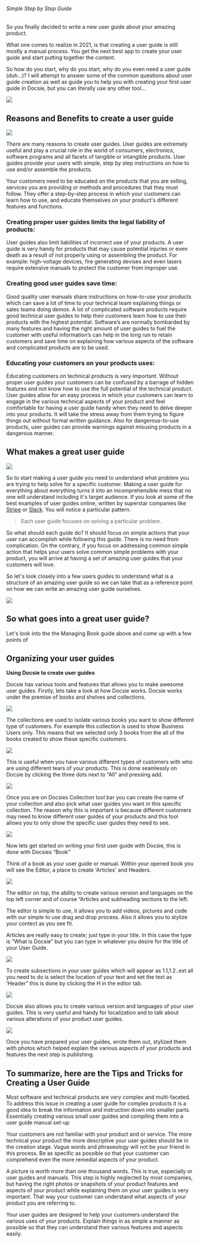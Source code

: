 ######  Simple Step by Step Guide

So you finally decided to write a new user guide about your amazing product.

What one comes to realize in 2021, is that creating a user guide is still mostly a manual process. You get the next best app to create your user guide and start putting together the content. 

So how do you start, why do you start, why do you even need a user guide (duh...)? I will attempt to answer some of the common questions about user guide creation as well as guide you to help you with creating your first user guide in Docsie, but you can literally use any other tool... 



![](https://cdn.docsie.io/workspace_tovPs7rKnzB4cmaiR/doc_ULxUK3nJlSUujhpeo/file_lqOAjT8rVqHqh8oj8/boo_occBcYZBFuyefSBLr/4291e8d4-6bd3-9c95-761d-7a53b35c66711_(1).png)



## Reasons and Benefits to create a user guide

![](https://cdn.docsie.io/workspace_tovPs7rKnzB4cmaiR/doc_ULxUK3nJlSUujhpeo/file_iZzj1WY3nNoP7oCen/boo_occBcYZBFuyefSBLr/61ddfa77-6229-1511-c6b1-c77b1d40b8069.png)

There are many reasons to create user guides. User guides are extremely useful and play a crucial role in the world of consumers, electronics, software programs and all facets of tangible or intangible products. User guides provide your users with simple, step by step instructions on how to use and/or assemble the products.

Your customers need to be educated on the products that you are selling, services you are providing or methods and procedures that they must follow. They offer a step-by-step process in which your customers can learn how to use, and educate themselves on your product's different features and functions.

### Creating proper user guides limits the legal liability of products:

User guides also limit liabilities of incorrect use of your products. A user guide is very handy for products that may cause potential injuries or even death as a result of not properly using or assembling the product. For example: high-voltage devices, fire generating devises and even lasers require extensive manuals to protect the customer from improper use.

### Creating good user guides save time:

Good quality user manuals share instructions on how-to-use your products which can save a lot of time to your technical team explaining things or sales teams doing demos. A lot of complicated software products require good technical user guides to help their customers learn how to use their products with the highest potential. Software’s are normally bombarded by many features and having the right amount of user guides to fuel the customer with useful information’s can help in the long run to retain customers and save time on explaining how various aspects of the software and complicated products are to be used.

### Educating your customers on your products uses:

Educating customers on technical products is very important. Without proper user guides your customers can be confused by a barrage of hidden features and not know how to use the full potential of the technical product. User guides allow for an easy process in which your customers can learn to engage in the various technical aspects of your product and feel comfortable for having a user guide handy when they need to delve deeper into your products. It will take the stress away from them trying to figure things out without formal written guidance. Also for dangerous-to-use products, user guides can provide warnings against misusing products in a dangerous manner.



## What makes a great user guide

![](https://cdn.docsie.io/workspace_tovPs7rKnzB4cmaiR/doc_ULxUK3nJlSUujhpeo/file_jripxf4mYymO4f3xy/boo_occBcYZBFuyefSBLr/fe45270c-c55d-dab5-f45c-363cc455ecb821.png)



So to start making a user guide you need to understand what problem you are trying to help solve for a specific customer. Making a user guide for everything about everything turns it into an incomprehensible mess that no one will understand including it's target audience. If you look at some of the best examples of user guides online, written by superstar companies like [Stripe](https://stripe.com/docs/payments?payments=popular) or [Slack](https://slack.com/intl/en-ca/help/categories/200111606-Using-Slack). You will notice a particular pattern. 



> Each user guide focuses on solving a particular problem. 



So what should each guide do? It should focus on simple actions that your user can accomplish while following this guide. There is no need from complication. On the contrary, if you focus on addressing common simple action that helps your users solve common simple problems with your product, you will arrive at having a set of amazing user guides that your customers will love.



So let's look closely into a few users guides to understand what is a structure of an amazing user guide so we can take that as a reference point on how we can write an amazing user guide ourselves. 



![](https://cdn.docsie.io/workspace_tovPs7rKnzB4cmaiR/doc_ULxUK3nJlSUujhpeo/file_R5PJ3qo7jkogbCKR3/boo_occBcYZBFuyefSBLr/ce19c948-7756-658f-003e-05a17c916e7cimage.png)







## So what goes into a great user guide? 

Let's look into the the Managing Book guide above and come up with a few points of 



































## Organizing your user guides



**Using Docsie to create user guides**

Docsie has various tools and features that allows you to make awesome user guides. Firstly, lets take a look at how Docsie works. Docsie works under the premise of books and shelves and collections.



![](https://cdn.docsie.io/workspace_tovPs7rKnzB4cmaiR/doc_ULxUK3nJlSUujhpeo/file_8ASkXMSmGFUkhL3h8/boo_occBcYZBFuyefSBLr/e263c093-0b3e-b83b-bd9a-38f6cc305cb21.png)

The collections are used to isolate various books you want to show different type of customers. For example this collection is used to show Business Users only. This means that we selected only 3 books from the all of the books created to show these specific customers.



![](https://cdn.docsie.io/workspace_tovPs7rKnzB4cmaiR/doc_ULxUK3nJlSUujhpeo/file_4hX2usZ2Cfu8kxDGT/boo_occBcYZBFuyefSBLr/b69ec337-f114-7421-8222-ba3bf6c336e12.png)

This is useful when you have various different types of customers with who are using different tears of your products. This is done seamlessly on Docsie by clicking the three dots next to “All” and pressing add.



![](https://cdn.docsie.io/workspace_tovPs7rKnzB4cmaiR/doc_ULxUK3nJlSUujhpeo/file_YGY3TUq04j0YUkBjB/boo_occBcYZBFuyefSBLr/c155b6fa-ad22-b5ca-1e6e-3df6b2293e7c3.png)

Once you are on Docsies Collection tool bar you can create the name of your collection and also pick what user guides you want in this specific collection. The reason why this is important is because different customers may need to know different user guides of your products and this tool allows you to only show the specific user guides they need to see.

![](https://cdn.docsie.io/workspace_tovPs7rKnzB4cmaiR/doc_ULxUK3nJlSUujhpeo/file_4ez4W22Q45oCMqyi6/boo_occBcYZBFuyefSBLr/dfc1562f-cbad-ea86-a55a-cc371063c2634.png)

Now lets get started on writing your first user guide with Docsie, this is done with Docsies “Book”

Think of a book as your user guide or manual. Within your opened book you will see the Editor, a place to create 'Articles' and Headers.



![](https://cdn.docsie.io/workspace_tovPs7rKnzB4cmaiR/doc_ULxUK3nJlSUujhpeo/file_6H3Y1e38RtMPPxwXp/boo_occBcYZBFuyefSBLr/ec59b894-5433-d849-0493-cd836dbe797a5.png)

The editor on top, the ability to create various version and languages on the top left corner and of course “Articles and subheading sections to the left.

The editor is simple to use, it allows you to add videos, pictures and code with our simple to use drag and drop process.  Also it allows you to stylize your contect as you see fit.

Articles are really easy to create; just type in your title. In this case the type is “What is Docsie” but you can type in whatever you desire for the title of your User Guide.





![](https://cdn.docsie.io/workspace_tovPs7rKnzB4cmaiR/doc_ULxUK3nJlSUujhpeo/file_w2Fo0BuxXtGjFQuzx/boo_occBcYZBFuyefSBLr/42e5df8b-db8e-ec6a-6a70-dc0420c427376.png)

To create subsections in your user guides which will appear as 1.1,1.2..ext all you need to do is select the location of your text and set the text as ‘Header” this is done by clicking the H in the editor tab.





![](https://cdn.docsie.io/workspace_tovPs7rKnzB4cmaiR/doc_ULxUK3nJlSUujhpeo/file_OCwuils7ezubiAv8a/boo_occBcYZBFuyefSBLr/1dd88460-f856-79c7-96a9-e43c31fd5f217.png)

Docsie also allows you to create various version and languages of your user guides. This is very useful and handy for localization and to talk about various alterations of your product user guides.



![](https://cdn.docsie.io/workspace_tovPs7rKnzB4cmaiR/doc_ULxUK3nJlSUujhpeo/file_vJFG764JBiJeDM4fU/boo_occBcYZBFuyefSBLr/a160f3ac-da2e-37bc-7133-a0172707c2828.png)

Once you have prepared your user guides, wrote them out, stylized them with photos which helped explain the various aspects of your products and features the next step is publishing.





## To summarize, here are the Tips and Tricks for Creating a User Guide

Most software and technical products are very complex and multi-faceted. To address this issue in creating a user guide for complex products it is a good idea to break the information and instruction down into smaller parts. Essentially creating various small user guides and compiling them into a user guide manual set-up



Your customers are not familiar with your product and or service. The more technical your product the more descriptive your user guides should be in the creation stage. Vague words and phraseology will not be your friend in this process. Be as specific as possible so that your customer can comprehend even the more remedial aspects of your product.



A picture is worth more than one thousand words. This is true, especially or user guides and manuals. This step is highly neglected by most companies, but having the right photos or snapshots of your product features and aspects of your product while explaining them on your user guides is very important. That way your customer can understand what aspects of your product you are referring to.

Your user guides are designed to help your customers understand the various uses of your products. Explain things in as simple a manner as possible so that they can understand their various features and aspects easily.




